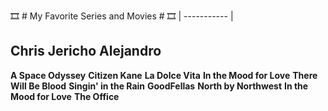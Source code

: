 :film_strip: # My Favorite Series and Movies # :film_strip:
| ----------- |
## Chris Jericho Alejandro ##
**A Space Odyssey**
**Citizen Kane**
**La Dolce Vita**
**In the Mood for Love**
**There Will Be Blood**
**Singin' in the Rain**
**GoodFellas**
**North by Northwest**
**In the Mood for Love**
**The Office**
